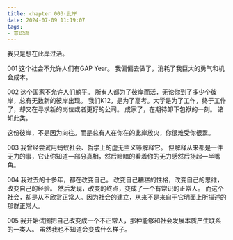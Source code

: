 ```yaml
---
title: chapter 003·此岸
date: 2024-07-09 11:19:07
tags:
- 意识流
---
```


我只是想在此岸过活。

001
这个社会不允许人们有GAP Year。
我偏偏去做了，消耗了我巨大的勇气和机会成本。

002
这个国家不允许人们躺平。
所有人都为了彼岸而活，无论你到了多少个彼岸，总有无数新的彼岸出现。
我们K12，是为了高考。大学是为了工作，终于工作了，却又在寻求新的岗位或者更好的公司。
成家了，在期待卸下包袱的一刻。
诸如此类。

这份彼岸，不是因为向往。而是总有人在你在的此岸放火，你很难受你很累。

003
我曾经尝试用蚂蚁社会、哲学上的虚无主义等解释它。
但解释从来都是一件无力的事，它让你知道一部分真相，然后暗暗的看着你的无力感然后扬起一半嘴角。

004
我过去的十多年，都在改变自己。
改变自己糟糕的性格，改变自己的思维，改变自己的经验。
然后发现，改变的终点，变成了一个有常识的正常人。
而这个社会，却是从不欣赏正常人。因为社会的建立，从来不是来自于它明面上所描述的那群正常人。

005
我开始试图把自己改变成一个不正常人，那种能够和社会发展本质产生联系的一类人。
虽然我也不知道会变成什么样子。
